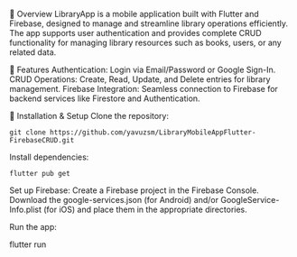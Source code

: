 📝 Overview
LibraryApp is a mobile application built with Flutter and Firebase, designed to manage and streamline library operations efficiently. The app supports user authentication and provides complete CRUD functionality for managing library resources such as books, users, or any related data.

🌟 Features
Authentication:
Login via Email/Password or Google Sign-In.
CRUD Operations:
Create, Read, Update, and Delete entries for library management.
Firebase Integration:
Seamless connection to Firebase for backend services like Firestore and Authentication.

📂 Installation & Setup
Clone the repository:

`git clone https://github.com/yavuzsm/LibraryMobileAppFlutter-FirebaseCRUD.git`

Install dependencies:

`flutter pub get`

Set up Firebase:
Create a Firebase project in the Firebase Console.
Download the google-services.json (for Android) and/or GoogleService-Info.plist (for iOS) and place them in the appropriate directories.

Run the app:

flutter run
